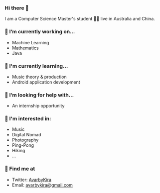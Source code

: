 ### Hi there 👋

I am a Computer Science Master's student 👨‍💻 live in Australia and China.

### 🔧 I’m currently working on...

- Machine Learning
- Mathematics
- Java

### 🌱 I'm currently learning...

- Music theory & production
- Android application development

### 🤔 I’m looking for help with...

- An internship opportunity

### 🎸 I'm interested in:

- Music
- Digital Nomad
- Photography
- Ping-Pong
- Hiking
- ...

### 🔗 Find me at

- Twitter: [AvarbyKira](https://twitter.com/AvarbyKira)
- Email: avarbykira@gmail.com


<!--
**avarbykira/avarbykira** is a ✨ _special_ ✨ repository because its `README.md` (this file) appears on your GitHub profile.

Here are some ideas to get you started:

- 🔭 I’m currently working on ...
- 🌱 I’m currently learning ...
- 👯 I’m looking to collaborate on ...
- 🤔 I’m looking for help with ...
- 💬 Ask me about ...
- 📫 How to reach me: ...
- 😄 Pronouns: ...
- ⚡ Fun fact: ...
-->
